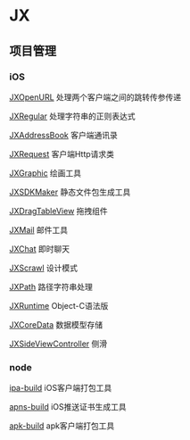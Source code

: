 # JX

## 项目管理

### iOS

[JXOpenURL](https://github.com/andy0323/JXOpenURL) 处理两个客户端之间的跳转传参传递

[JXRegular](https://github.com/andy0323/JXRegular) 处理字符串的正则表达式

[JXAddressBook](https://github.com/andy0323/JXAddressBook) 客户端通讯录

[JXRequest](https://github.com/andy0323/JXRequest) 客户端Http请求类

[JXGraphic](https://github.com/andy0323/JXGraphic) 绘画工具

[JXSDKMaker](https://github.com/andy0323/JXSDKMaker) 静态文件包生成工具

[JXDragTableView](https://github.com/andy0323/JXDragTableView) 拖拽组件

[JXMail](https://github.com/andy0323/JXMail) 邮件工具

[JXChat](https://github.com/andy0323/JXChat) 即时聊天

[JXScrawl](https://github.com/andy0323/JXScrawl) 设计模式

[JXPath](https://github.com/andy0323/JXPath) 路径字符串处理

[JXRuntime](https://github.com/andy0323/JXRuntime) Object-C语法版

[JXCoreData](https://github.com/andy0323/JXCoreData) 数据模型存储

[JXSideViewController](https://github.com/andy0323/JXSideViewController) 侧滑

### node

[ipa-build](https://github.com/andy0323/ipa-build) iOS客户端打包工具

[apns-build](https://github.com/andy0323/apns-build) iOS推送证书生成工具

[apk-build](https://github.com/andy0323/apk-build) apk客户端打包工具